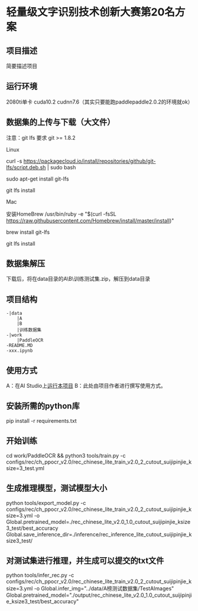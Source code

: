 # 轻量级文字识别技术创新大赛第20名方案

## 项目描述
简要描述项目

## 运行环境
2080ti单卡
cuda10.2
cudnn7.6（其实只要能跑paddlepaddle2.0.2的环境就ok）


## 数据集的上传与下载（大文件）
注意：git lfs 要求 git >= 1.8.2

Linux

curl -s https://packagecloud.io/install/repositories/github/git-lfs/script.deb.sh | sudo bash

sudo apt-get install git-lfs

git lfs install

Mac

安装HomeBrew /usr/bin/ruby -e "$(curl -fsSL https://raw.githubusercontent.com/Homebrew/install/master/install)"

brew install git-lfs

git lfs install

## 数据集解压
下载后，将在data目录的A\B\训练测试集.zip，解压到data目录


## 项目结构
```
-|data
    |A
    |B
    |训练数据集
-|work
    |PaddleOCR
-README.MD
-xxx.ipynb
```
## 使用方式
A：在AI Studio上[运行本项目](https://aistudio.baidu.com/aistudio/usercenter)
B：此处由项目作者进行撰写使用方式。

## 安装所需的python库
pip install -r requirements.txt

## 开始训练
cd work/PaddleOCR && python3 tools/train.py -c configs/rec/ch_ppocr_v2.0/rec_chinese_lite_train_v2.0_2_cutout_suijipinjie_ksize=3_test.yml

## 生成推理模型，测试模型大小
python tools/export_model.py -c configs/rec/ch_ppocr_v2.0/rec_chinese_lite_train_v2.0_2_cutout_suijipinjie_ksize=3.yml -o Global.pretrained_model=./rec_chinese_lite_v2.0_1.0_cutout_suijipinjie_ksize3_test/best_accuracy  Global.save_inference_dir=./inference/rec_inference_lite_cutout_suijipinjie_ksize3_test/

## 对测试集进行推理，并生成可以提交的txt文件
python tools/infer_rec.py -c configs/rec/ch_ppocr_v2.0/rec_chinese_lite_train_v2.0_2_cutout_suijipinjie_ksize=3.yml -o Global.infer_img="../data/A榜测试数据集/TestAImages" Global.pretrained_model="./output/rec_chinese_lite_v2.0_1.0_cutout_suijipinjie_ksize3_test/best_accuracy"
